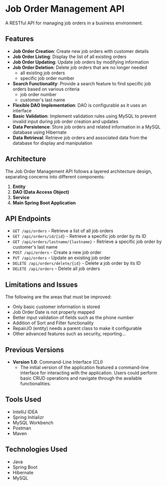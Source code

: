 # Job Order Management API
A RESTful API for managing job orders in a business environment.

## Features
- **Job Order Creation**: Create new job orders with customer details 
- **Job Order Listing**: Display the list of all existing orders
- **Job Order Updating**: Update job orders by modifying information
- **Job Order Deletion**: Delete job orders that are no longer needed
  - all existing job orders
  - specific job order number
- **Search Functionality**: Provide a search feature to find specific job orders based on various criteria
  - job order number 
  - customer's last name
- **Flexible DAO Implementation**: DAO is configurable as it uses an interface
- **Basic Validation**: Implement validation rules using MySQL to prevent invalid input during job order creation and updates
- **Data Persistence**: Store job orders and related information in a MySQL database using Hibernate
- **Data Retrieval**: Retrieve job orders and associated data from the database for display and manipulation

## Architecture
The Job Order Management API follows a layered architecture design, separating concerns into different components:

1. **Entity**
2. **DAO (Data Access Object)**
3. **Service**
4. **Main Spring Boot Application**

## API Endpoints
- `GET /api/orders` - Retrieve a list of all job orders
- `GET /api/orders/id/{id}` - Retrieve a specific job order by its ID
- `GET /api/orders/lastname/{lastname}` - Retrieve a specific job order by customer's last name
- `POST /api/orders` - Create a new job order
- `PUT /api/orders` - Update an existing job order
- `DELETE /api/orders/delete/{id}` - Delete a job order by its ID
- `DELETE /api/orders` - Delete all job orders

## Limitations and Issues
The following are the areas that must be improved:
- Only basic customer information is stored
- Job Order Date is not properly mapped
- Better input validation of fields such as the phone number 
- Addition of Sort and Filter functionality 
- RepairJO (entity) needs a parent class to make it configurable
- Other advanced features such as security, reporting...

## Previous Versions
- **Version 1.0**: Command-Line Interface (CLI)
  - The initial version of the application featured a command-line interface for interacting with the application. 
  Users could perform basic CRUD operations and navigate through the available functionalities.


## Tools Used
- IntelliJ IDEA
- Spring Initializr
- MySQL Workbench
- Postman
- Maven

## Technologies Used
- Java
- Spring Boot
- Hibernate
- MySQL